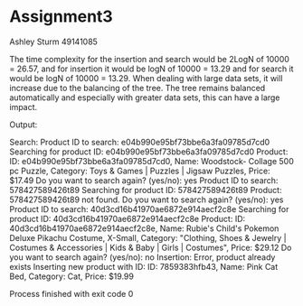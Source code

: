 # Assignment3
Ashley Sturm 49141085

The time complexity for the insertion and search would be 2LogN of 10000 = 26.57, and for insertion it would be logN of 10000 = 13.29 and for search it would be logN of 10000 = 13.29. 
When dealing with large data sets, it will increase due to the balancing of the tree.
The tree remains balanced automatically and especially with greater data sets, this can have a large impact.

Output:

Search: 
Product ID to search: e04b990e95bf73bbe6a3fa09785d7cd0
Searching for product ID: e04b990e95bf73bbe6a3fa09785d7cd0
Product: ID: e04b990e95bf73bbe6a3fa09785d7cd0, Name: Woodstock- Collage 500 pc Puzzle, Category: Toys & Games | Puzzles | Jigsaw Puzzles, Price: $17.49
Do you want to search again? (yes/no): yes
Product ID to search: 578427589426t89
Searching for product ID: 578427589426t89
Product: 578427589426t89 not found.
Do you want to search again? (yes/no): yes
Product ID to search: 40d3cd16b41970ae6872e914aecf2c8e
Searching for product ID: 40d3cd16b41970ae6872e914aecf2c8e
Product: ID: 40d3cd16b41970ae6872e914aecf2c8e, Name: Rubie's Child's Pokemon Deluxe Pikachu Costume, X-Small, Category: "Clothing, Shoes & Jewelry | Costumes & Accessories | Kids & Baby | Girls | Costumes", Price: $29.12
Do you want to search again? (yes/no): no
Insertion: 
Error, product already exists
Inserting new product with ID: ID: 7859383hfb43, Name: Pink Cat Bed, Category: Cat, Price: $19.99

Process finished with exit code 0
